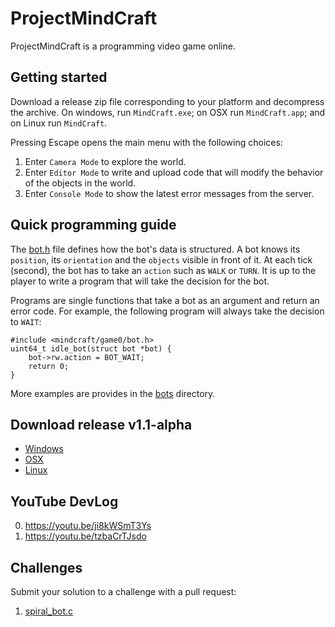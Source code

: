 # ProjectMindCraft

ProjectMindCraft is a programming video game online.

## Getting started

Download a release zip file corresponding to your platform and decompress the archive.
On windows, run `MindCraft.exe`; on OSX run `MindCraft.app`; and on Linux run `MindCraft`.

Pressing Escape opens the main menu with the following choices:

1. Enter `Camera Mode` to explore the world.
2. Enter `Editor Mode` to write and upload code that will modify the behavior of the objects in the world.
3. Enter `Console Mode` to show the latest error messages from the server.

## Quick programming guide

The [bot.h](./mindcraft/game0/bot.h) file defines how the bot's data is structured.
A bot knows its `position`, its `orientation` and the `objects` visible in front of it.
At each tick (second), the bot has to take an `action` such as `WALK` or `TURN`.
It is up to the player to write a program that will take the decision for the bot.

Programs are single functions that take a bot as an argument and return an error code.
For example, the following program will always take the decision to `WAIT`:

```
#include <mindcraft/game0/bot.h>
uint64_t idle_bot(struct bot *bot) {
	bot->rw.action = BOT_WAIT;
	return 0;
}
```

More examples are provides in the [bots](./bots) directory.

## Download release v1.1-alpha

* [Windows](https://github.com/carverdamien/ProjectMindCraft/releases/download/v1.1-alpha/windows.zip)
* [OSX](https://github.com/carverdamien/ProjectMindCraft/releases/download/v1.1-alpha/osx.zip)
* [Linux](https://github.com/carverdamien/ProjectMindCraft/releases/download/v1.1-alpha/linux.zip)

## YouTube DevLog

0. https://youtu.be/ji8kWSmT3Ys
1. https://youtu.be/tzbaCrTJsdo

## Challenges

Submit your solution to a challenge with a pull request:

1. [spiral_bot.c](./bots/spiral_bot.c)

